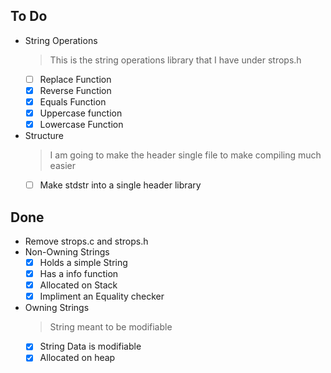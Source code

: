 ## To Do

- String Operations
    > This is the string operations library that I have under strops.h
    * [ ] Replace Function
    * [x] Reverse Function
    * [x] Equals Function
    * [x] Uppercase function
    * [x] Lowercase Function
- Structure
    > I am going to make the header single file to make compiling much easier
    * [ ] Make stdstr into a single header library

## Done

- Remove strops.c and strops.h
- Non-Owning Strings
    * [x] Holds a simple String
    * [x] Has a info function
    * [x] Allocated on Stack
    * [x] Impliment an Equality checker
- Owning Strings
    > String meant to be modifiable
    * [x] String Data is modifiable
    * [x] Allocated on heap
